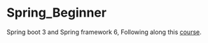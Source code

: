 # Spring_Beginner
Spring boot 3 and Spring framework 6, Following along this [course](https://www.udemy.com/course/spring-boot-and-spring-framework-tutorial-for-beginners/).
